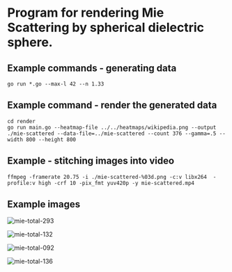 # Program for rendering Mie Scattering by spherical dielectric sphere.

## Example commands - generating data
```
go run *.go --max-l 42 --n 1.33
```
## Example command - render the generated data
```
cd render
go run main.go --heatmap-file ../../heatmaps/wikipedia.png --output ./mie-scattered --data-file=../mie-scattered --count 376 --gamma=.5 --width 800 --height 800
```
## Example - stitching images into video
```
ffmpeg -framerate 20.75 -i ./mie-scattered-%03d.png -c:v libx264  -profile:v high -crf 10 -pix_fmt yuv420p -y mie-scattered.mp4
```

## Example images


![mie-total-293](https://github.com/user-attachments/assets/1b1abf1a-952c-489b-82df-75a0c746a005)

![mie-total-132](https://github.com/user-attachments/assets/21a019c2-9187-434c-a516-824d4677574c)

![mie-total-092](https://github.com/user-attachments/assets/95cd0f74-f542-4c2a-b3f7-f8e300a0c1e0)

![mie-total-136](https://github.com/user-attachments/assets/a1a97f74-4a4b-4e5a-80e3-5d481388bdae)

